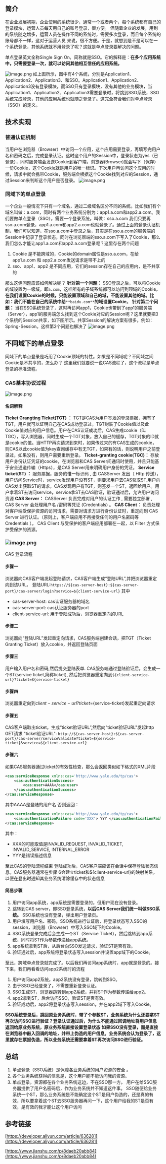 ## 简介
在企业发展初期，企业使用的系统很少，通常一个或者两个，每个系统都有自己的登录模块，运营人员每天用自己的账号登录，很方便。
但随着企业的发展，用到的系统随之增多，运营人员在操作不同的系统时，需要多次登录，而且每个系统的账号都不一样，这对于运营人员
来说，很不方便。于是，就想到是不是可以在一个系统登录，其他系统就不用登录了呢？这就是单点登录要解决的问题。

单点登录英文全称Single Sign On，简称就是SSO。它的解释是：**在多个应用系统中，只需要登录一次，就可以访问其他相互信任的应用系统。**

![image.png](./单点登录SSO原理.assets/2023_05_19_10_41_41_A618HeQf.png)
如上图所示，图中有4个系统，分别是Application1、Application2、Application3、和SSO。Application1、Application2、Application3没有登录模块，而SSO只有登录模块，没有其他的业务模块，当Application1、Application2、Application3需要登录时，将跳到SSO系统，SSO系统完成登录，其他的应用系统也就随之登录了。这完全符合我们对单点登录（SSO）的定义。
## 技术实现
### 普通认证机制
当用户在浏览器（Browser）中访问一个应用，这个应用需要登录，再填写完用户名和密码之后，完成登录认证。这时这个用户的Session中，登录状态为yes（已登录），同时服务端会发送Cookie到客户端，浏览器(Browser)就会写下（保存）一份Cookie，这个Cookie就是用户的唯一标识。下次用户再访问这个应用的时候，请求中就会携带Cookie，服务端会根据这个Cookie找到对应的Session，通过Session来判断这个用户是否登录。
![image.png](./单点登录SSO原理.assets/2023_05_19_10_41_42_PBfcS9m0.png)
### 同域下的单点登录
一个企业一般情况下只有一个域名，通过二级域名区分不同的系统。比如我们有个域名叫做：a.com，同时有两个业务系统分别为：app1.a.com和app2.a.com。我们要做单点登录（SSO），需要一个登录系统，叫做：sso.a.com
我们只要再sso.a.com登录，app1.a.com和app2.a.com也就登录了。通过上面的登录认证机制，我们可以知道，在sso.a.com中登录之后，其实是在sso.a.com的服务端的Session中记录了登录状态，同时在浏览器端的sso.a.com下写入了Cookie，那么我们怎么才能让app1.a.com和app2.a.com登录呢？这里存在两个问题

1. Cookie 是不能跨域的，Cookie的domain属性是sso.a.com，在给app1.a.com 和 app2.a.com发送请求是带不上的
2. sso、app1、app2 是不同应用，它们的session存在自己的应用内，是不共享的

那么这俩问题应该如何解决呢？
**针对第一个问题：**
SSO登录之后，可以将Cookie的域设置为一级域，即`a.com`，这样所有的子域系统都可以访问到顶域的Cookie。**在我们设置Cookie的时候，只能设置顶域和自己的域，不能设置其他的域。比如：我们不能在自己的系统中给**`**baidu.com**`**的域设置Cookie**。
**针对第二个问题：**
当在SSO系统登录了，这时再访问app1，Cookie也带到了app1的服务端（Server），app1的服务端怎么找到这个Cookie对应的Session呢？这里就要把3个系统的Session共享，如下图所示。共享Session的解决方案有很多，例如：Spring-Session。这样第2个问题也解决了
![image.png](./单点登录SSO原理.assets/2023_05_19_10_41_42_GWubqn3V.png)
## 不同域下的单点登录
同域下的单点登录是巧用了Cookie顶域的特性。如果是不同域呢？不同域之间Cookie是不共享的，怎么办？
这里我们就要说一说CAS流程了，这个流程是单点登录的标准流程。
### CAS基本协议过程
![image.png](./单点登录SSO原理.assets/2023_05_19_10_41_42_Xktv2jJl.png)
#### 名词解释
**Ticket Grangting Ticket(TGT) ：**
TGT是CAS为用户签发的登录票据，拥有了TGT，用户就可以证明自己在CAS成功登录过。TGT封装了Cookie值以及此Cookie值对应的用户信息。用户在CAS认证成功后，CAS生成cookie（叫TGC），写入浏览器，同时生成一个TGT对象，放入自己的缓存，TGT对象的ID就是cookie的值。当HTTP再次请求到来时，如果传过来的有CAS生成的cookie，则CAS以此cookie值为key查询缓存中有无TGT，如果有的话，则说明用户之前登录过，如果没有，则用户需要重新登录。
**Ticket-granting cookie(TGC)：**
存放用户身份认证凭证的cookie，在浏览器和CAS Server间通讯时使用，并且只能基于安全通道传输（Https），是CAS Server用来明确用户身份的凭证。
**Service ticket(ST) ：**
服务票据，服务的惟一标识码 , 由 CASServer 发出（ Http 传送），用户访问Service时，service发现用户没有ST，则要求用户去CAS获取ST.用户向CAS发出获取ST的请求，CAS发现用户有TGT，则签发一个ST，返回给用户。用户拿着ST去访问service，service拿ST去CAS验证，验证通过后，允许用户访问资源
**CAS Server：**
CASServer 负责完成对用户的认证工作 , 需要独立部署 , CAS Server 会处理用户名 /密码等凭证 (Credentials) 。
**CAS Client：**
负责处理对客户端受保护资源的访问请求，需要对请求方进行身份认证时，重定向到 CAS Server 进行认证。（原则上，客户端应用不再接受任何的用户名密码等 Credentials ）。
CAS Client 与受保护的客户端应用部署在一起，以 Filter 方式保护受保护的资源。
### ![image.png](./单点登录SSO原理.assets/2023_05_19_10_41_42_9xcu3lH8.png)
CAS 登录流程
#### 步骤一
浏览器向CAS客户端发起登陆请求，CAS客户端生成“登陆URL”,并把浏览器重定向到该URL。 登陆URL:`https://${cas-server-host}:${cas-server-port}/cas-server/login?service=${client-service-url}`
其中

- cas-server-host: cas认证服务器的域名
- cas-server-port: cas认证服务器的port
- client-service-url: 用于登陆成功后，浏览器重定向的URL
#### 步骤二
浏览器向“登陆URL”发起重定向请求，CAS服务端创建会话，把TGT（Ticket Granting Ticket）放入cookie，并返回登陆页面
#### 步骤三
用户输入用户名和密码,然后提交登陆表单. CAS服务端通过登陆验证后，会生成一个ST(service ticket,简称ticket), 然后把浏览器重定向到`${client-service-url}?ticket=${service-ticket}`
#### 步骤四
浏览器重定向到${client-service-url}?ticket=${service-ticket}发起重定向请求
#### 步骤五
CAS客户端取出ticket，生成“ticket验证URL”,然后向"ticket验证URL"发起http GET请求 "ticket验证URL": `http://${cas-server-host}:${cas-server-port}/cas-server/serviceValidate?ticket=${service-ticket}&service=${client-service-url}`
#### 步骤六
如果CAS服务器通过ticket的有效性检查，那么会返回类似如下格式的XML片段
```xml
<cas:serviceResponse xmlns:cas='http://www.yale.edu/tp/cas'>
    <cas:authenticationSuccess> 
        <cas:user>AAAA</cas:user>
    </cas:authenticationSuccess> 
</cas:serviceResponse>
```
其中AAAA是登陆的用户名
否则返回：
```xml
<cas:serviceResponse xmlns:cas='http://www.yale.edu/tp/cas'> 
    <cas:authenticationFailure code='XXX'> YYY </cas:authenticationFailure> 
</cas:serviceResponse>
```
其中：

- XXX的可能取值是INVALID_REQUEST, INVALID_TICKET, INVALID_SERVICE, INTERNAL_ERROR
- YYY是错误描述信息

至此CAS的登陆流程结束
登陆成功后，CAS客户端应该在会话中保存登陆状态信息。CAS服务器通常在步骤 6会建立ticket和${client-service-url}的映射关系，以便在登出时通知其业务系统清除缓存中的状态信息
#### 简易步骤

1. 用户访问app系统，app系统是需要登录的，但用户现在没有登录。
2. 跳转到CAS server，即SSO登录系统，**以后CAS Server我们统一叫做SSO系统。** SSO系统也没有登录，弹出用户登录页。
3. 用户填写用户名、密码，SSO系统进行认证后，将登录状态写入SSO的session，浏览器（Browser）中写入SSO域下的Cookie。
4. SSO系统登录完成后会生成一个ST（Service Ticket），然后跳转到app系统，同时将ST作为参数传递给app系统。
5. app系统拿到ST后，从后台向SSO发送请求，验证ST是否有效。
6. 验证通过后，app系统将登录状态写入session并设置app域下的Cookie。

至此，跨域单点登录就完成了。以后我们再访问app系统时，app就是登录的。接下来，我们再看看访问app2系统时的流程

1. 用户访问app2系统，app2系统没有登录，跳转到SSO。
2. 由于SSO已经登录了，不需要重新登录认证。
3. SSO生成ST，浏览器跳转到app2系统，并将ST作为参数传递给app2。
4. app2拿到ST，后台访问SSO，验证ST是否有效。
5. 验证成功后，app2将登录状态写入session，并在app2域下写入Cookie。

**SSO系统登录后，跳回原业务系统时，带了个参数ST，业务系统为什么还要拿ST再次访问SSO进行验证？登录认证通过后，为什么不能通过回调地址将用户信息返回给原业务系统，原业务系统直接设置登录状态**
**如果SSO没有登录，而是直接在浏览器中敲入回调的地址，并带上伪造的用户信息，业务系统会认为登录了，这里就存在票据伪造，所以业务系统还需要拿着ST再次访问SSO进行验证。**
## 总结

1. 单点登录（SSO系统）是保障各业务系统的用户资源的安全 。
2. 各个业务系统获得的信息是，这个用户能不能访问我的资源。
3. 单点登录，资源都在各个业务系统这边，不在SSO那一方。 用户在给SSO服务器提供了用户名密码后，作为业务系统并不知道这件事。 SSO随便给业务系统一个ST，那么业务系统是不能确定这个ST是用户伪造的，还是真的有效，所以要拿着这个ST去SSO服务器再问一下，这个用户给我的ST是否有效，是有效的我才能让这个用户访问
## 参考链接
[https://developer.aliyun.com/article/636281](https://developer.aliyun.com/article/636281)

[https://www.jianshu.com/p/8daeb20abb84](https://www.jianshu.com/p/8daeb20abb84)

